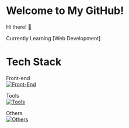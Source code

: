 # Welcome to My GitHub!

Hi there! 👋

Currently Learning [Web Development] <br>
# Tech Stack

Front-end<br>
[![Front-End](https://skillicons.dev/icons?i=js,html,css)](https://skillicons.dev)<br>

Tools<br>
[![Tools](https://skillicons.dev/icons?i=github,git,vscode)](https://skillicons.dev)<br>

Others<br>
[![Others](https://skillicons.dev/icons?i=python)](https://skillicons.dev)<br>
